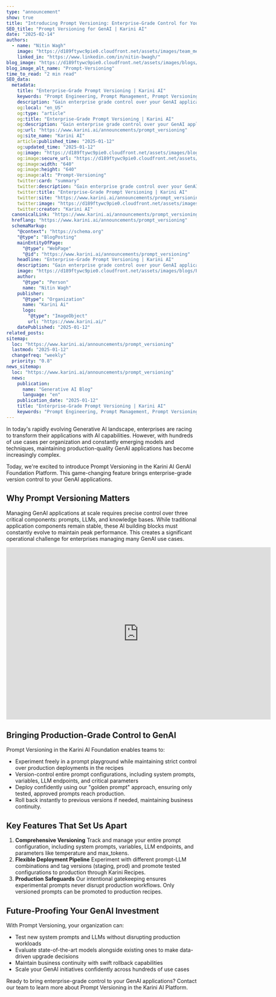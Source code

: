 ```yaml
---
type: "announcement"
show: true
title: "Introducing Prompt Versioning: Enterprise-Grade Control for Your GenAI Applications"
SEO_title: "Prompt Versioning for GenAI | Karini AI"
date: "2025-02-14"
authors:
  - name: "Nitin Wagh"
    image: "https://d189ftywc9pie0.cloudfront.net/assets/images/team_members/nitin-wagh.jpg"
    linked_in: "https://www.linkedin.com/in/nitin-bwagh/"
blog_image: "https://d189ftywc9pie0.cloudfront.net/assets/images/blogs/Prompt-Versioning.png"
blog_image_alt_name: "Prompt-Versioning"
time_to_read: "2 min read"
SEO_data:
  metadata:
    title: "Enterprise-Grade Prompt Versioning | Karini AI"
    keywords: "Prompt Engineering, Prompt Management, Prompt Versioning, Prompt Rollbacks, LLMOps, Generative AI for Enterprises"
    description: "Gain enterprise grade control over your GenAI applications with Karini AI’s Prompt Versioning. Test, track, and deploy prompts confidently."
    og:local: "en_US"
    og:type: "article"
    og:title: "Enterprise-Grade Prompt Versioning | Karini AI"
    og:description: "Gain enterprise grade control over your GenAI applications with Karini AI’s Prompt Versioning. Test, track, and deploy prompts confidently."
    og:url: "https://www.karini.ai/announcements/prompt_versioning"
    og:site_name: "Karini AI"
    article:published_time: "2025-01-12"
    og:updated_time: "2025-01-12"
    og:image: "https://d189ftywc9pie0.cloudfront.net/assets/images/blogs/Prompt-Versioning.png&w=640&q=75"
    og:image:secure_url: "https://d189ftywc9pie0.cloudfront.net/assets/images/blogs/Prompt-Versioning.png&w=640&q=75"
    og:image:width: "640"
    og:image:height: "640"
    og:image:alt: "Prompt-Versioning"
    twitter:card: "summary"
    twitter:description: "Gain enterprise grade control over your GenAI applications with Karini AI’s Prompt Versioning. Test, track, and deploy prompts confidently."
    twitter:title: "Enterprise-Grade Prompt Versioning | Karini AI"
    twitter:site: "https://www.karini.ai/announcements/prompt_versioning"
    twitter:image: "https://d189ftywc9pie0.cloudfront.net/assets/images/blogs/Prompt-Versioning.png&w=640&q=75"
    twitter:creator: "Karini AI"
  canonicalLink: "https://www.karini.ai/announcements/prompt_versioning"
  hreflang: "https://www.karini.ai/announcements/prompt_versioning"
  schemaMarkup:
    "@context": "https://schema.org"
    "@type": "BlogPosting"
    mainEntityOfPage:
      "@type": "WebPage"
      "@id": "https://www.karini.ai/announcements/prompt_versioning"
    headline: "Enterprise-Grade Prompt Versioning | Karini AI"
    description: "Gain enterprise grade control over your GenAI applications with Karini AI’s Prompt Versioning. Test, track, and deploy prompts confidently"
    image: "https://d189ftywc9pie0.cloudfront.net/assets/images/blogs/Prompt-Versioning.png"
    author:
      "@type": "Person"
      name: "Nitin Wagh"
    publisher:
      "@type": "Organization"
      name: "Karini Ai"
      logo:
        "@type": "ImageObject"
        url: "https://www.karini.ai/"
    datePublished: "2025-01-12"
related_posts:
sitemap:
  loc: "https://www.karini.ai/announcements/prompt_versioning"
  lastmod: "2025-01-12"
  changefreq: "weekly"
  priority: "0.8"
news_sitemap:
  loc: "https://www.karini.ai/announcements/prompt_versioning"
  news:
    publication:
      name: "Generative AI Blog"
      language: "en"
    publication_date: "2025-01-12"
    title: "Enterprise-Grade Prompt Versioning | Karini AI"
    keywords: "Prompt Engineering, Prompt Management, Prompt Versioning, Prompt Rollbacks, LLMOps, Generative AI for Enterprises"
---
```


In today's rapidly evolving Generative AI landscape, enterprises are racing to transform their applications with AI capabilities. However, with hundreds of use cases per organization and constantly emerging models and techniques, maintaining production-quality GenAI applications has become increasingly complex.

Today, we're excited to introduce Prompt Versioning in the Karini AI GenAI Foundation Platform. This game-changing feature brings enterprise-grade version control to your GenAI applications.

## Why Prompt Versioning Matters

Managing GenAI applications at scale requires precise control over three critical components: prompts, LLMs, and knowledge bases. While traditional application components remain stable, these AI building blocks must constantly evolve to maintain peak performance. This creates a significant operational challenge for enterprises managing many GenAI use cases.

<iframe width="700" height="455" src="https://www.youtube.com/embed/B7_5mQsfNqw?si=rXHuEH61j69z3QZ0&amp;controls=0" title="YouTube video player" frameborder="0" allow="accelerometer; autoplay; clipboard-write; encrypted-media; gyroscope; picture-in-picture; web-share" referrerpolicy="strict-origin-when-cross-origin" allowfullscreen></iframe>

## Bringing Production-Grade Control to GenAI

Prompt Versioning in the Karini AI Foundation enables teams to:

- Experiment freely in a prompt playground while maintaining strict control over production deployments in the recipes
- Version-control entire prompt configurations, including system prompts, variables, LLM endpoints, and critical parameters
- Deploy confidently using our "golden prompt" approach, ensuring only tested, approved prompts reach production.
- Roll back instantly to previous versions if needed, maintaining business continuity.

## Key Features That Set Us Apart

1. **Comprehensive Versioning** Track and manage your entire prompt configuration, including system prompts, variables, LLM endpoints, and parameters like temperature and max_tokens.
2. **Flexible Deployment Pipeline** Experiment with different prompt-LLM combinations and tag versions (staging, prod) and promote tested configurations to production through Karini Recipes.
3. **Production Safeguards** Our intentional gatekeeping ensures experimental prompts never disrupt production workflows. Only versioned prompts can be promoted to production recipes.

<!-- from below video code just replace "https://www.youtube.com/embed/hlFar-oGNFo?si=zGm1R_1FmLMSFlKA" with new embedded url & uncomment the code-->
<!-- <iframe width="700" height="455" src="https://www.youtube.com/embed/hlFar-oGNFo?si=zGm1R_1FmLMSFlKA&amp;controls=0" title="Part 1: Creating a Knowlegebase" frameborder="0" allow="accelerometer; autoplay; clipboard-write; encrypted-media; gyroscope; picture-in-picture; web-share" referrerpolicy="strict-origin-when-cross-origin" allowfullscreen></iframe> -->

## Future-Proofing Your GenAI Investment

With Prompt Versioning, your organization can:

- Test new system prompts and LLMs without disrupting production workloads
- Evaluate state-of-the-art models alongside existing ones to make data-driven upgrade decisions
- Maintain business continuity with swift rollback capabilities
- Scale your GenAI initiatives confidently across hundreds of use cases

Ready to bring enterprise-grade control to your GenAI applications? Contact our team to learn more about Prompt Versioning in the Karini AI Platform.
